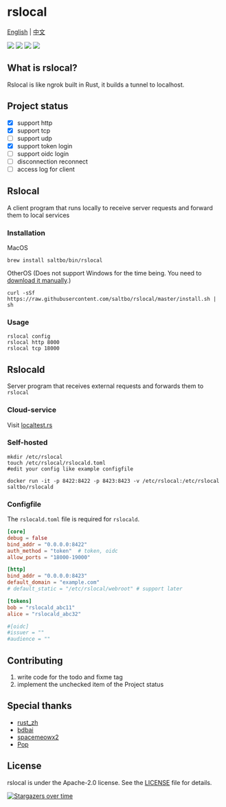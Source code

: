 # rslocal

[English](README.md) | [中文](README_zh.md)

[![](https://github.com/saltbo/rslocal/workflows/build/badge.svg)](https://github.com/saltbo/rslocal/actions?query=workflow%3Abuild)
[![](https://img.shields.io/crates/v/rslocal.svg?color=orange)](https://crates.io/crates/rslocal)
[![](https://img.shields.io/github/v/release/saltbo/rslocal.svg?color=brightgreen)](https://github.com/saltbo/rslocal/releases)
[![](https://img.shields.io/github/license/saltbo/rslocal?color=blue)](https://github.com/saltbo/rslocal/blob/master/LICENSE)

## What is rslocal?

Rslocal is like ngrok built in Rust, it builds a tunnel to localhost.

## Project status

- [x] support http
- [x] support tcp
- [ ] support udp
- [x] support token login
- [ ] support oidc login
- [ ] disconnection reconnect
- [ ] access log for client

## Rslocal

A client program that runs locally to receive server requests and forward them to local services

### Installation

MacOS

```shell
brew install saltbo/bin/rslocal
```

OtherOS (Does not support Windows for the time being. You need to [download it manually](https://github.com/saltbo/rslocal/releases).)

```shell
curl -sSf https://raw.githubusercontent.com/saltbo/rslocal/master/install.sh | sh
```

### Usage

```shell
rslocal config
rslocal http 8000
rslocal tcp 18000
```

## Rslocald

Server program that receives external requests and forwards them to `rslocal`

### Cloud-service

Visit [localtest.rs](https://localtest.rs)

### Self-hosted

```shell
mkdir /etc/rslocal
touch /etc/rslocal/rslocald.toml
#edit your config like example configfile

docker run -it -p 8422:8422 -p 8423:8423 -v /etc/rslocal:/etc/rslocal saltbo/rslocald
```

### Configfile

The `rslocald.toml` file is required for `rslocald`.

```toml
[core]
debug = false
bind_addr = "0.0.0.0:8422"
auth_method = "token"  # token, oidc
allow_ports = "18000-19000"

[http]
bind_addr = "0.0.0.0:8423"
default_domain = "example.com"
# default_static = "/etc/rslocal/webroot" # support later

[tokens]
bob = "rslocald_abc11"
alice = "rslocald_abc32"

#[oidc]
#issuer = ""
#audience = ""
```

## Contributing

1. write code for the todo and fixme tag
2. implement the unchecked item of the Project status

## Special thanks

- [rust_zh](https://t.me/rust_zh)
- [bdbai](https://github.com/bdbai)
- [spacemeowx2](https://github.com/spacemeowx2)
- [Pop](https://github.com/George-Miao)

## License

rslocal is under the Apache-2.0 license. See the [LICENSE](/LICENSE) file for details.

[![Stargazers over time](https://starchart.cc/saltbo/rslocal.svg)](https://starchart.cc/saltbo/rslocal)
